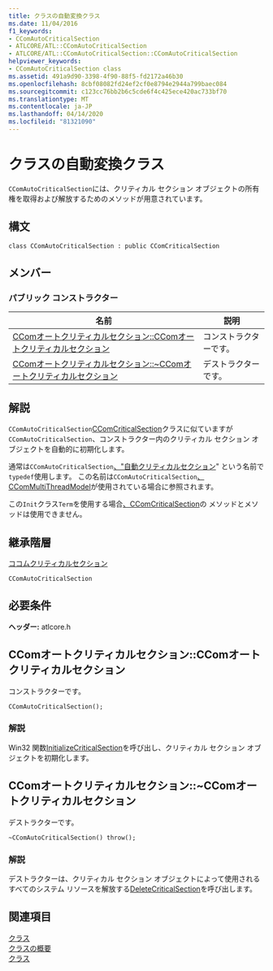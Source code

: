 ```yaml
---
title: クラスの自動変換クラス
ms.date: 11/04/2016
f1_keywords:
- CComAutoCriticalSection
- ATLCORE/ATL::CComAutoCriticalSection
- ATLCORE/ATL::CComAutoCriticalSection::CComAutoCriticalSection
helpviewer_keywords:
- CComAutoCriticalSection class
ms.assetid: 491a9d90-3398-4f90-88f5-fd2172a46b30
ms.openlocfilehash: 8cbf08082fd24ef2cf0e8794e2944a799baec084
ms.sourcegitcommit: c123cc76bb2b6c5cde6f4c425ece420ac733bf70
ms.translationtype: MT
ms.contentlocale: ja-JP
ms.lasthandoff: 04/14/2020
ms.locfileid: "81321090"
---
```

# <a name="ccomautocriticalsection-class"></a>クラスの自動変換クラス

`CComAutoCriticalSection`には、クリティカル セクション オブジェクトの所有権を取得および解放するためのメソッドが用意されています。

## <a name="syntax"></a>構文

```
class CComAutoCriticalSection : public CComCriticalSection
```

## <a name="members"></a>メンバー

### <a name="public-constructors"></a>パブリック コンストラクター

|名前|説明|
|----------|-----------------|
|[CComオートクリティカルセクション::CComオートクリティカルセクション](#ccomautocriticalsection)|コンストラクターです。|
|[CComオートクリティカルセクション::~CComオートクリティカルセクション](#dtor)|デストラクターです。|

## <a name="remarks"></a>解説

`CComAutoCriticalSection`[CComCriticalSection](../../atl/reference/ccomcriticalsection-class.md)クラスに似ていますが`CComAutoCriticalSection`、コンストラクター内のクリティカル セクション オブジェクトを自動的に初期化します。

通常は`CComAutoCriticalSection`[、"自動クリティカルセクション](ccommultithreadmodel-class.md#autocriticalsection)" という名前で`typedef`使用します。 この名前は`CComAutoCriticalSection`[、CComMultiThreadModel](../../atl/reference/ccommultithreadmodel-class.md)が使用されている場合に参照されます。

この`Init`クラス`Term`を使用する場合[、CComCriticalSection](../../atl/reference/ccomcriticalsection-class.md)の メソッドとメソッドは使用できません。

## <a name="inheritance-hierarchy"></a>継承階層

[ココムクリティカルセクション](../../atl/reference/ccomcriticalsection-class.md)

`CComAutoCriticalSection`

## <a name="requirements"></a>必要条件

**ヘッダー:** atlcore.h

## <a name="ccomautocriticalsectionccomautocriticalsection"></a><a name="ccomautocriticalsection"></a>CComオートクリティカルセクション::CComオートクリティカルセクション

コンストラクターです。

```
CComAutoCriticalSection();
```

### <a name="remarks"></a>解説

Win32 関数[InitializeCriticalSection](/windows/win32/api/synchapi/nf-synchapi-initializecriticalsection)を呼び出し、クリティカル セクション オブジェクトを初期化します。

## <a name="ccomautocriticalsectionccomautocriticalsection"></a><a name="dtor"></a>CComオートクリティカルセクション::~CComオートクリティカルセクション

デストラクターです。

```
~CComAutoCriticalSection() throw();
```

### <a name="remarks"></a>解説

デストラクターは、クリティカル セクション オブジェクトによって使用されるすべてのシステム リソースを解放する[DeleteCriticalSection](/windows/win32/api/synchapi/nf-synchapi-deletecriticalsection)を呼び出します。

## <a name="see-also"></a>関連項目

[クラス](../../atl/reference/ccomfakecriticalsection-class.md)<br/>
[クラスの概要](../../atl/atl-class-overview.md)<br/>
[クラス](../../atl/reference/ccomcriticalsection-class.md)
